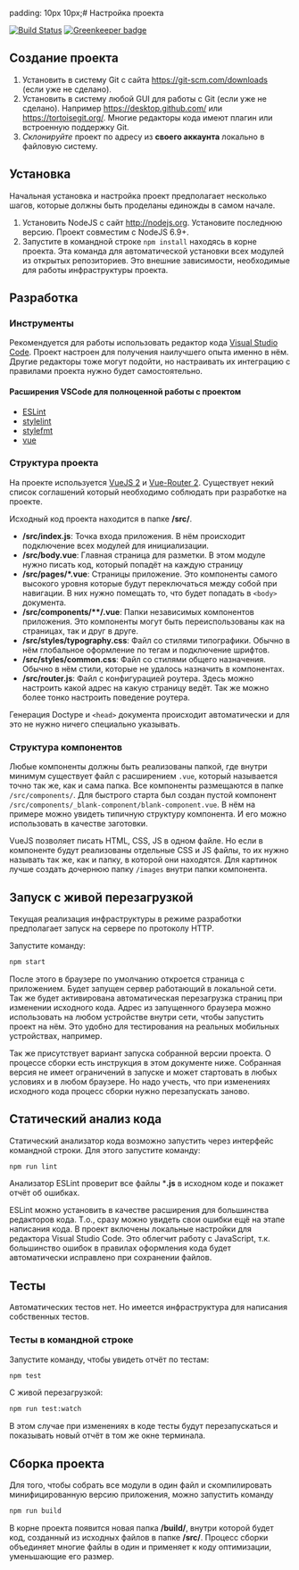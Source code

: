 padding: 10px 10px;# Настройка проекта

[![Build Status](https://travis-ci.org/fabrikaodua/frontend-ui-modus-8.svg?branch=master)](https://travis-ci.org/fabrikaodua/frontend-ui-modus-8)
[![Greenkeeper badge](https://badges.greenkeeper.io/fabrikaodua/frontend-ui-modus-8.svg?token=a8276c6672eeca7f58cc859e5458651d572911373480e926ff69a8341936de58&ts=1496889802839)](https://greenkeeper.io/)

## Создание проекта

1. Установить в систему Git с сайта https://git-scm.com/downloads (если уже не сделано).
2. Установить в систему любой GUI для работы с Git (если уже не сделано). Например https://desktop.github.com/ или https://tortoisegit.org/. Многие редакторы кода имеют плагин или встроенную поддержку Git.
3. *Склонируйте* проект по адресу из **своего аккаунта** локально в файловую систему. 

## Установка

Начальная установка и настройка проект предполагает несколько шагов, которые должны быть проделаны единожды в самом начале.

1. Установить NodeJS с сайт http://nodejs.org. Установите последнюю версию. Проект совместим с NodeJS 6.9+.
2. Запустите в командной строке `npm install` находясь в корне проекта. Эта команда для автоматической установки всех модулей из открытых репозиториев. Это внешние зависимости, необходимые для работы инфраструктуры проекта.

## Разработка

### Инструменты

Рекомендуется для работы использовать редактор кода [Visual Studio Code](https://code.visualstudio.com/). Проект настроен для получения наилучшего опыта именно в нём. Другие редакторы тоже могут подойти, но настраивать их интеграцию с правилами проекта нужно будет самостоятельно. 

#### Расширения VSCode для полноценной работы с проектом

- [ESLint](https://marketplace.visualstudio.com/items?itemName=dbaeumer.vscode-eslint)
- [stylelint](https://marketplace.visualstudio.com/items?itemName=shinnn.stylelint)
- [stylefmt](https://marketplace.visualstudio.com/items?itemName=mrmlnc.vscode-stylefmt)
- [vue](https://marketplace.visualstudio.com/items?itemName=liuji-jim.vue)

### Структура проекта

На проекте используется [VueJS 2](https://vuejs.org/) и [Vue-Router 2](https://router.vuejs.org/ru/). Существует некий список соглашений который необходимо соблюдать при разработке на проекте.

Исходный код проекта находится в папке **/src/**. 

- **/src/index.js**: Точка входа приложения. В нём происходит подключение всех модулей для инициализации.
- **/src/body.vue**: Главная страница для разметки. В этом модуле нужно писать код, который попадёт на каждую страницу
- **/src/pages/*.vue**: Страницы приложение. Это компоненты самого высокого уровня которые будут переключаться между собой при навигации. В них нужно помещать то, что будет попадать в `<body>` документа.
- **/src/сomponents/\*\*/.vue**: Папки независимых компонентов приложения. Это компоненты могут быть переиспользованы как на страницах, так и друг в друге.
- **/src/styles/typography.css**: Файл со стилями типографики. Обычно в нём глобальное оформление по тегам и подключение шрифтов.
- **/src/styles/common.css**: Файл со стилями общего назначения. Обычно в нём стили, которые не удалось назначить в компонентах.
- **/src/router.js**: Файл с конфигурацией роутера. Здесь можно настроить какой адрес на какую страницу ведёт. Так же можно более тонко настроить поведение роутера.

Генерация Doctype и `<head>` документа происходит автоматически и для это не нужно ничего специально указывать.

### Структура компонентов

Любые компоненты должны быть реализованы папкой, где внутри минимум существует файл с расширением `.vue`, который называется точно так же, как и сама папка. Все компоненты размещаются в папке `/src/сomponents/`. Для быстрого старта был создан пустой компонент `/src/сomponents/_blank-component/blank-component.vue`. В нём на примере можно увидеть типичную структуру компонента. И его можно использовать в качестве заготовки. 

VueJS позволяет писать HTML, CSS, JS в одном файле. Но если в компоненте будут реализованы отдельные CSS и JS файлы, то их нужно называть так же, как и папку, в которой они находятся. Для картинок лучше создать дочернюю папку `/images` внутри папки компонента.

## Запуск с живой перезагрузкой
Текущая реализация инфраструктуры в режиме разработки предполагает запуск на сервере по протоколу HTTP.  

Запустите команду: 

```bash
npm start
```

После этого в браузере по умолчанию откроется страница с приложением. Будет запущен сервер работающий в локальной сети. Так же будет активирована автоматическая перезагрузка страниц при изменении исходного кода. Адрес из запущенного браузера можно использовать на любом устройстве внутри сети, чтобы запустить проект на нём. Это удобно для тестирования на реальных мобильных устройствах, например.

Так же присутствует вариант запуска собранной версии проекта. О процессе сборки есть инструкция в этом документе ниже. Собранная версия не имеет ограничений в запуске и может стартовать в любых условиях и в любом браузере. Но надо учесть, что при изменениях исходного кода процесс сборки нужно перезапускать заново.

## Статический анализ кода
Статический анализатор кода возможно запустить через интерфейс командной строки. Для этого запустите команду:

```bash
npm run lint
```

Анализатор ESLint проверит все файлы ***.js** в исходном коде и покажет отчёт об ошибках.

ESLint можно установить в качестве расширения для большинства редакторов кода. Т.о., сразу можно увидеть свои ошибки ещё на этапе написания кода. В проект включены локальные настройки для редактора Visual Studio Code. Это облегчит работу с JavaScript, т.к. большинство ошибок в правилах оформления кода будет автоматически исправлено при сохранении файлов.

## Тесты
Автоматических тестов нет. Но имеется инфраструктура для написания собственных тестов. 

### Тесты в командной строке
Запустите команду, чтобы увидеть отчёт по тестам:

```bash
npm test
```

С живой перезагрузкой:

```bash
npm run test:watch
```

В этом случае при изменениях в коде тесты будут перезапускаться и показывать новый отчёт в том же окне терминала.

## Сборка проекта
Для того, чтобы собрать все модули в один файл и скомпилировать минифицированную версию приложения, можно запустить команду

```bash
npm run build
```

В корне проекта появится новая папка **/build/**, внутри которой будет код, созданный из исходных файлов в папке **/src/**. Процесс сборки объединяет многие файлы в один и применяет к коду оптимизации, уменьшающие его размер.